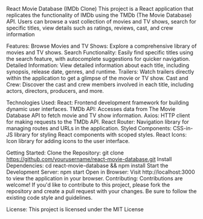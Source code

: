 React Movie Database (IMDb Clone)
This project is a React application that replicates the functionality of IMDb using the TMDb (The Movie Database) API. Users can browse a vast collection of movies and TV shows, search for specific titles, view details such as ratings, reviews, cast, and crew information

Features:
Browse Movies and TV Shows: Explore a comprehensive library of movies and TV shows.
Search Functionality: Easily find specific titles using the search feature, with autocomplete suggestions for quicker navigation.
Detailed Information: View detailed information about each title, including synopsis, release date, genres, and runtime.
Trailers: Watch trailers directly within the application to get a glimpse of the movie or TV show.
Cast and Crew: Discover the cast and crew members involved in each title, including actors, directors, producers, and more.


Technologies Used:
React: Frontend development framework for building dynamic user interfaces.
TMDb API: Accesses data from The Movie Database API to fetch movie and TV show information.
Axios: HTTP client for making requests to the TMDb API.
React Router: Navigation library for managing routes and URLs in the application.
Styled Components: CSS-in-JS library for styling React components with scoped styles.
React Icons: Icon library for adding icons to the user interface.

Getting Started:
Clone the Repository: git clone https://github.com/yourusername/react-movie-database.git
Install Dependencies: cd react-movie-database && npm install
Start the Development Server: npm start
Open in Browser: Visit http://localhost:3000 to view the application in your browser.
Contributing:
Contributions are welcome! If you'd like to contribute to this project, please fork the repository and create a pull request with your changes. Be sure to follow the existing code style and guidelines.

License:
This project is licensed under the MIT License

